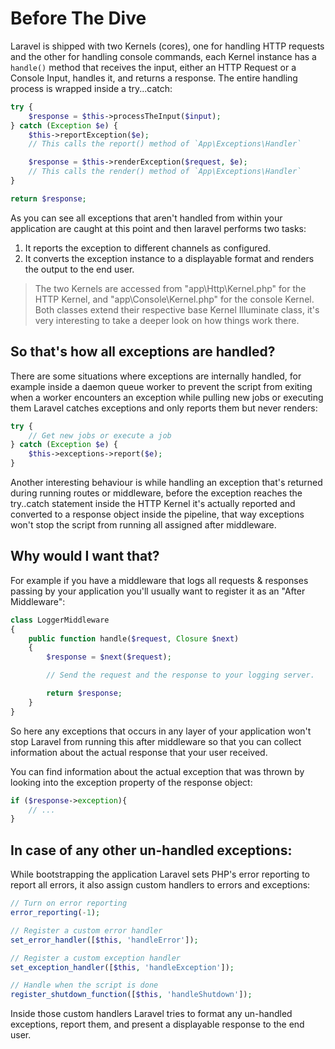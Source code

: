 #  Before The Dive

Laravel is shipped with two Kernels (cores), one for handling HTTP requests and the other for handling console commands, each Kernel instance has a `handle()` method that receives the input, either an HTTP Request or a Console Input, handles it, and returns a response. The entire handling process is wrapped inside a try...catch:

```php
try {
    $response = $this->processTheInput($input);
} catch (Exception $e) {
    $this->reportException($e);
    // This calls the report() method of `App\Exceptions\Handler`

    $response = $this->renderException($request, $e);
    // This calls the render() method of `App\Exceptions\Handler`
}

return $response;
```

As you can see all exceptions that aren't handled from within your application are caught at this point and then laravel performs two tasks:

1. It reports the exception to different channels as configured.
2. It converts the exception instance to a displayable format and renders the output to the end user.

>The two Kernels are accessed from "app\Http\Kernel.php" for the HTTP Kernel, and "app\Console\Kernel.php" for the console Kernel. Both classes extend their respective base Kernel Illuminate class, it's very interesting to take a deeper look on how things work there.

## So that's how all exceptions are handled?

There are some situations where exceptions are internally handled, for example inside a daemon queue worker to prevent the script from exiting when a worker encounters an exception while pulling new jobs or executing them Laravel catches exceptions and only reports them but never renders:

```php
try {
    // Get new jobs or execute a job
} catch (Exception $e) {
    $this->exceptions->report($e);
}
```

Another interesting behaviour is while handling an exception that's returned during running routes or middleware, before the exception reaches the try..catch statement inside the HTTP Kernel it's actually reported and converted to a response object inside the pipeline, that way exceptions won't stop the script from running all assigned after middleware.

## Why would I want that?

For example if you have a middleware that logs all requests & responses passing by your application you'll usually want to register it as an "After Middleware":

```php
class LoggerMiddleware
{
    public function handle($request, Closure $next)
    {
        $response = $next($request);

        // Send the request and the response to your logging server.

        return $response;
    }
}
```

So here any exceptions that occurs in any layer of your application won't stop Laravel from running this after middleware so that you can collect information about the actual response that your user received.

You can find information about the actual exception that was thrown by looking into the exception property of the response object:

```php
if ($response->exception){
    // ...
}
```

## In case of any other un-handled exceptions:

While bootstrapping the application Laravel sets PHP's error reporting to report all errors, it also assign custom handlers to errors and exceptions:

```php
// Turn on error reporting
error_reporting(-1);

// Register a custom error handler
set_error_handler([$this, 'handleError']);

// Register a custom exception handler
set_exception_handler([$this, 'handleException']);

// Handle when the script is done
register_shutdown_function([$this, 'handleShutdown']);
```

Inside those custom handlers Laravel tries to format any un-handled exceptions, report them, and present a displayable response to the end user.
